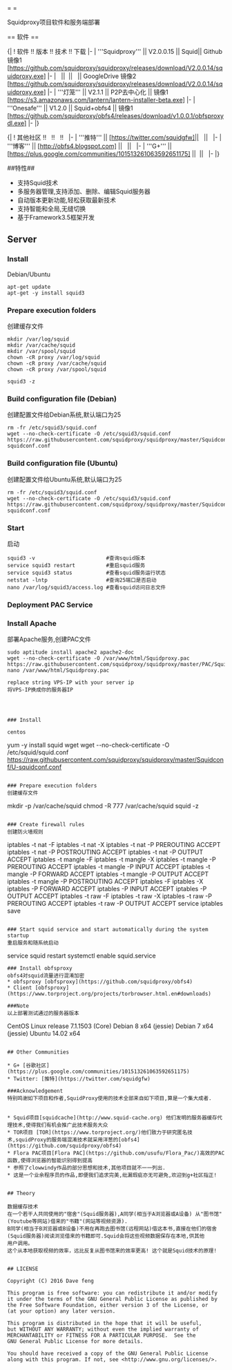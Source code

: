 =  =

Squidproxy项目软件和服务端部署


== 软件 ==

{|
! 软件 !! 版本 !! 技术 !! 下载
|-
| '''Squidproxy''' || V2.0.0.15 || Squid|| Github镜像1 [https://github.com/squidproxy/squidproxy/releases/download/V2.0.0.14/squidproxy.exe]
|-
| &nbsp; || &nbsp;|| &nbsp; || GoogleDrive 镜像2 [https://github.com/squidproxy/squidproxy/releases/download/V2.0.0.14/squidproxy.exe]
|-
| '''灯笼''' || V2.1.1 || P2P去中心化 || 镜像1 [https://s3.amazonaws.com/lantern/lantern-installer-beta.exe] 
|-
| '''Onesafe''' || V1.2.0 || Squid+obfs4 || 镜像1 [https://github.com/squidproxy/obfs4/releases/download/v1.0.0.1/obfsproxydl.exe] 
|-
|}

{|
! 其他社区 !! &nbsp; !! &nbsp; !! &nbsp;
|-
| '''推特''' || [https://twitter.com/squidgfw]|| &nbsp; || &nbsp;
|-
| '''博客''' || [http://obfs4.blogspot.com] || &nbsp; || &nbsp;
|-
| '''G+''' || [https://plus.google.com/communities/101513261063592651175] || &nbsp;|| &nbsp;
|-
|}


##特性##

- 支持Squid技术
- 多服务器管理,支持添加、删除、编辑Squid服务器
- 自动版本更新功能,轻松获取最新技术
- 支持智能和全局,无缝切换
- 基于Framework3.5框架开发

## Server

### Install

Debian/Ubuntu

```
apt-get update 
apt-get -y install squid3

```

### Prepare execution folders 
创建缓存文件

```
mkdir /var/log/squid
mkdir /var/cache/squid
mkdir /var/spool/squid
chown -cR proxy /var/log/squid
chown -cR proxy /var/cache/squid
chown -cR proxy /var/spool/squid

squid3 -z

```

### Build configuration file (Debian)
创建配置文件给Debian系统,默认端口为25

```
rm -fr /etc/squid3/squid.conf
wget --no-check-certificate -O /etc/squid3/squid.conf https://raw.githubusercontent.com/squidproxy/squidproxy/master/Squidconf/D-squidconf.conf

```

### Build configuration file (Ubuntu)
创建配置文件给Ubuntu系统,默认端口为25

```
rm -fr /etc/squid3/squid.conf
wget --no-check-certificate -O /etc/squid3/squid.conf https://raw.githubusercontent.com/squidproxy/squidproxy/master/Squidconf/U-squidconf.conf

```

### Start 
启动

```
squid3 -v                       #查询squid版本
service squid3 restart          #重启squid服务
service squid3 status           #查看squid服务运行状态   
netstat -lntp                   #查询25端口是否启动
nano /var/log/squid3/access.log #查看squid访问日志文件

```
 
### Deployment PAC Service 

### Install Apache
部署Apache服务,创建PAC文件
```
sudo aptitude install apache2 apache2-doc
wget --no-check-certificate -O /var/www/html/Squidproxy.pac https://raw.githubusercontent.com/squidproxy/squidproxy/master/PAC/Squidproxy.pac
nano /var/www/html/Squidproxy.pac

replace string VPS-IP with your server ip
将VPS-IP换成你的服务器IP 
```

 
```



### Install

centos

```
yum -y install squid wget
wget --no-check-certificate -O /etc/squid/squid.conf https://raw.githubusercontent.com/squidproxy/squidproxy/master/Squidconf/U-squidconf.conf

```

### Prepare execution folders 
创建缓存文件
```
mkdir -p /var/cache/squid
chmod -R 777 /var/cache/squid
squid -z

```

### Create firewall rules
创建防火墙规则
```
iptables -t nat -F
iptables -t nat -X
iptables -t nat -P PREROUTING ACCEPT
iptables -t nat -P POSTROUTING ACCEPT
iptables -t nat -P OUTPUT ACCEPT
iptables -t mangle -F
iptables -t mangle -X
iptables -t mangle -P PREROUTING ACCEPT
iptables -t mangle -P INPUT ACCEPT
iptables -t mangle -P FORWARD ACCEPT
iptables -t mangle -P OUTPUT ACCEPT
iptables -t mangle -P POSTROUTING ACCEPT
iptables -F
iptables -X
iptables -P FORWARD ACCEPT
iptables -P INPUT ACCEPT
iptables -P OUTPUT ACCEPT
iptables -t raw -F
iptables -t raw -X
iptables -t raw -P PREROUTING ACCEPT
iptables -t raw -P OUTPUT ACCEPT
service iptables save

```
 
### Start squid service and start automatically during the system startup
重启服务和随系统启动
```
service squid restart
systemctl enable squid.service

```
### Install obfsproxy
obfs4对squid流量进行混淆加密
* obfsproxy [obfsproxy](https://github.com/squidproxy/obfs4)
* Client [obfsproxy](https://www.torproject.org/projects/torbrowser.html.en#downloads)

###Note
以上部署测试通过的服务器版本
```
CentOS Linux release 7.1.1503 (Core)
Debian 8 x64 (jessie)
Debian 7 x64 (jessie)
Ubuntu 14.02 x64

```

## Other Communities

* G+ [谷歌社区](https://plus.google.com/communities/101513261063592651175)
* Twitter: [推特](https://twitter.com/squidgfw)

###Acknowledgement 
特别鸣谢如下项目和作者,SquidProxy使用的技术全部来自如下项目,算是一个集大成者.


* Squid项目[squidcache](http://www.squid-cache.org) 他们发明的服务器缓存代理技术,使得我们有机会推广此技术服务大众 
* TOR项目 [TOR](https://www.torproject.org/)他们致力于研究匿名技术,squidProxy的服务端混淆技术就采用洋葱的[obfs4](https://github.com/squidproxy/obfs4)
* Flora PAC项目[Flora PAC](https://github.com/usufu/Flora_Pac/)高效的PAC函数,使得浏览器的智能识别得到提高
* 参照了clowwindy作品的部分思想和技术,其他项目就不一一列出.
* 这是一个业余程序员的作品,即便我们追求完美,纰漏瑕疵亦无可避免,欢迎到g+社区指正!


## Theory

数据缓存技术
在一个若干人共同使用的"宿舍"(Squid服务器),A同学(相当于A浏览器或A设备) 从"图书馆"(Youtube等网站)借来的"书籍"(网站等视频资源).
B同学(相当于B浏览器或B设备)不用在再跑去图书馆(远程网站)借这本书,直接在他们的宿舍(Squid服务器)阅读浏览借来的书籍即可.Squid会将这些视频数据保存在本地,供其他
用户调用。
这个从本地获取视频的效率，远比反复从图书馆来的效率更高! 这个就是Squid技术的原理!


## LICENSE

Copyright (C) 2016 Dave feng

This program is free software: you can redistribute it and/or modify
it under the terms of the GNU General Public License as published by
the Free Software Foundation, either version 3 of the License, or
(at your option) any later version.

This program is distributed in the hope that it will be useful,
but WITHOUT ANY WARRANTY; without even the implied warranty of
MERCHANTABILITY or FITNESS FOR A PARTICULAR PURPOSE.  See the
GNU General Public License for more details.

You should have received a copy of the GNU General Public License
along with this program. If not, see <http://www.gnu.org/licenses/>.